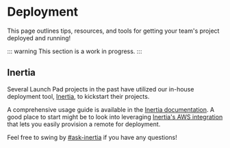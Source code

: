 # Deployment

This page outlines tips, resources, and tools for getting your team's project
deployed and running!

::: warning
This section is a work in progress.
:::

## Inertia

Several Launch Pad projects in the past have utilized our in-house deployment
tool, [Inertia](https://github.com/ubclaunchpad/inertia), to kickstart their
projects.

A comprehensive usage guide is available in the [Inertia documentation](https://inertia.ubclaunchpad.com/).
A good place to start might be to look into leveraging
[Inertia's AWS integration](https://inertia.ubclaunchpad.com/#provisioning-a-remote)
that lets you easily provision a remote for deployment.

Feel free to swing by [#ask-inertia](https://ubclaunchpad.slack.com/messages/CJVF27QUS/)
if you have any questions!
